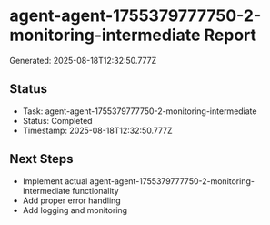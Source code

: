 # agent-agent-1755379777750-2-monitoring-intermediate Report

Generated: 2025-08-18T12:32:50.777Z

## Status
- Task: agent-agent-1755379777750-2-monitoring-intermediate
- Status: Completed
- Timestamp: 2025-08-18T12:32:50.777Z

## Next Steps
- Implement actual agent-agent-1755379777750-2-monitoring-intermediate functionality
- Add proper error handling
- Add logging and monitoring
